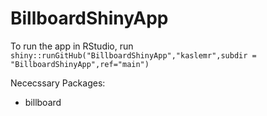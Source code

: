 # BillboardShinyApp

To run the app in RStudio, run `shiny::runGitHub("BillboardShinyApp","kaslemr",subdir = "BillboardShinyApp",ref="main")`

Nececssary Packages:
- billboard
